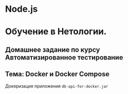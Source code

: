 # Node.js

# Обучение в Нетологии.

## Домашнее задание по курсу Автоматизированное тестирование

## Тема: Docker и Docker Compose

Докеризация приложения ```db-api-for-docker.jar```
